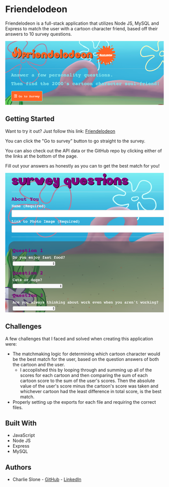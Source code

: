 # Friendelodeon

Friendelodeon is a full-stack application that utilizes Node JS, MySQL and Express to match the user with a cartoon character friend, based off their answers to 10 survey questions.

![](images/main.png)

## Getting Started

Want to try it out?
Just follow this link: [Friendelodeon](https://friendelodeon.herokuapp.com/)

You can click the "Go to survey" button to go straight to the survey. 

You can also check out the API data or the GitHub repo by clicking either of the links at the bottom of the page.

Fill out your answers as honestly as you can to get the best match for you!

![](images/survey.png)

## Challenges

A few challenges that I faced and solved when creating this application were:
* The matchmaking logic for determining which cartoon character would be the best match for the user, based on the question answers of both the cartoon and the user.
    * I accoplished this by looping through and summing up all of the scores for each cartoon and then comparing the sum of each cartoon score to the sum of the user's scores. Then the absolute value of the user's score minus the cartoon's score was taken and whichever cartoon had the least difference in total score, is the best match.
* Properly setting up the exports for each file and requiring the correct files. 

## Built With

* JavaScript
* Node JS
* Express
* MySQL 

## Authors

* Charlie Slone - [GitHub](https://github.com/ctslone) - [LinkedIn](https://www.linkedin.com/in/charlie-slone-704311a9/)